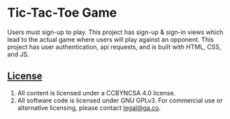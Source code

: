 # Tic-Tac-Toe Game 

Users must sign-up to play. This project has sign-up & sign-in views which lead to the actual game where users will play against an opponent. This project has user authentication, api requests, and is built with HTML, CSS, and JS. 


## [License](LICENSE)

1. All content is licensed under a CC­BY­NC­SA 4.0 license.
1. All software code is licensed under GNU GPLv3. For commercial use or
    alternative licensing, please contact legal@ga.co.
